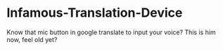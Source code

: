 # Infamous-Translation-Device
Know that mic button in google translate to input your voice? This is him now, feel old yet?
